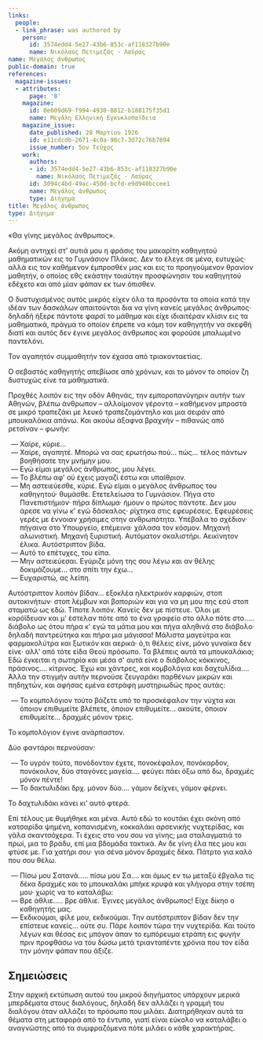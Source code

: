 ```yaml
---
links:
  people:
  - link_phrase: was authored by
    person:
      id: 3574edd4-5e27-43b6-853c-af118327b90e
      name: Νικόλαος Πετιμεζάς - Λαύρας
name: Μεγάλος άνθρωπος
public-domain: true
references:
  magazine-issues:
  - attributes:
      page: '8'
    magazine:
      id: 0e609d69-f994-4930-8812-b188175f35d1
      name: Μεγάλη Ελληνική Εγκυκλοπαίδεια
    magazine_issue:
      date_published: 28 Μαρτίου 1926
      id: e11cdcdb-2671-4c0a-98c7-3d72c76b7894
      issue_number: 5ον Τεύχος
    work:
      authors:
      - id: 3574edd4-5e27-43b6-853c-af118327b90e
        name: Νικόλαος Πετιμεζάς - Λαύρας
      id: 3094c4bd-49ac-450d-bcfd-e9d940bccee1
      name: Μεγάλος άνθρωπος
      type: Διήγημα
title: Μεγάλος άνθρωπος
type: Διήγημα
---
```


<main class="content" itemprop="text">
<p>«Θα γίνης μεγάλος άνθρωπος».</p>

<p>Ακόμη αντηχεί στ' αυτιά μου η φράσις του μακαρίτη καθηγητού μαθηματικών εις το Γυμνάσιον Πλάκας. Δεν το έλεγε σε μένα,
ευτυχώς· αλλά εις τον καθήμενον έμπροσθέν μας και εις το προηγούμενον θρανίον μαθητήν, ο οποίος εθς εκάστην τοιαύτην
προσφώνησιν του καθηγητού εδέχετο και από μίαν φάπαν εκ των όπισθεν.</p>

<p>Ο δυστυχισμένος αυτός μικρός είχεν όλα τα προσόντα τα οποία κατά την ιδέαν των δασκάλων απαιτούνται δια να γίνη κανείς
μεγάλος άνθρωπος· δηλαδή ήξερε πάντοτε φαρσί το μάθημα και είχε ιδιαιτέραν κλίσιν εις τα μαθηματικά, πράγμα το οποίον
έπρεπε να κάμη τον καθηγητήν να σκεφθή διατί και αυτός δεν έγινε μεγάλος άνθρωπος και φορούσε μπαλωμένο παντελόνι.</p>

<p>Τον αγαπητόν συμμαθητήν τον έχασα από τριακονταετίας.</p>

<p>Ο σεβαστός καθηγητής απεβίωσε από χρόνων, και το μόνον το οποίον ζη δυστυχώς είνε τα μαθηματικά.</p>

<p>Προχθές λοιπόν εις την οδόν Αθηνάς, την εμποροπανύγηριν αυτήν των Αθηνών, βλέπω άνθρωπον &ndash; αλλοίμονον γέροντα
&ndash; καθήμενον μπροστά σε μικρό τραπεζάκι με λευκό τραπεζομάντηλο και μια σειράν από μπουκαλάκια απάνω. Και ακούω
άξαφνα βραχνήν &ndash; πιθανώς από ρετσίναν &ndash; φωνήν:</p>

<ol style="list-style-type: '&mdash; '">
  <li>Χαίρε, κύριε...</li>
  <li>Χαίρε, αγαπητέ. Μπορώ να σας ερωτήσω πού... πώς... τέλος πάντων βοηθήσατε την μνήμην μου.</li>
  <li>Εγώ είμαι μεγάλος άνθρωπος, μου λέγει.</li>
  <li>Το βλέπω αφ' ού έχεις μαγαζί έστω και υπαίθριον.</li>
  <li>
    Μη αστειεύεσθε, κύριε. Εγώ είμαι ο μεγάλος άνθρωπος του καθηγητού· θυμάσθε. Ετετελείωσα το Γυμνάσιον. Πήγα στο
    Πανεπιστήμιον· πήρα δίπλωμα· ήμουν ο πρώτος πάντοτε. Δεν μου άρεσε να γίνω κ' εγώ δάσκαλος· ρίχτηκα στις εφευρέσεις.
    Εφευρέσεις γερές με έννοιαν χρήσιμες στην ανθρωπότητα. Υπέβαλα το σχέδιον· πήγαινα στο Υπουργείο, επέμεινα· χάλασα
    τον κόσμον. Μηχανή αλωνιστική. Μηχανή ξυριστική. Αυτόματον σκαλιστήρι. Αεικίνητον έλικα. Αυτόστριπτον βίδα.  
  </li>
  <li>Αυτό το επέτυχες, του είπα.</li>
  <li>Μην αστειεύεσαι. Εγύριζε μόνη της σου λέγω και αν θέλης δοκιμάζουμε... στο σπίτι την έχω...</li>
  <li>Ευχαριστώ, ας λείπη.</li>
</ol>

<p>Αυτόστριπτον λοιπόν βίδαν... εξοκλέα ηλεκτρικόν καρφιών, στοπ αυτοκινήτων· στοπ λέμβων και βαποριών και για να μη μου
πης εσύ στοπ σταματώ ως εδώ. Τίποτε λοιπόν. Κανείς δεν με πίστευε. Όλοι με κορόϊδευαν και μ' έστελαν πότε από το ένα
γραφείο στο άλλο πότε στο..... διάβολο ως ότου πήρα κ' εγώ τα μάτια μου και πήγα αληθινά στο διάβολο· δηλαδή παντρεύτηκα
και πήρα μια μάγισσα! Μάλιστα μαγεύτρα και φαρμακολύτρα και ξωτικόν και αερικά· ό,τι θέλεις είνε, μόνο γυναίκα δεν είνε·
αλλ' από τότε είδα Θεού πρόσωπο. Τα βλέπεις αυτά τα μπουκαλάκια; Εδώ έγκειται η σωτηρία και μέσα σ' αυτά είνε ο διάβολος
κόκκινος, πράσινος.... κίτρινος. Έχω και χάντρες, και κομβολόγια και δαχτυλίδια.... Άλλά την στιγμήν αυτήν περνούσε
ζευγαράκι παρθένων μικρών και πηδηχτών, και αφήσας εμένα εστράφη μυστηριωδώς προς αυτάς:</p>

<ol style="list-style-type: '&mdash; '">
  <li>
    Το κομπολόγιον τούτο βάζετε υπό το προσκέφαλον την νύχτα και όποιον επιθυμείτε βλέπετε, όποιον επιθυμείτε... ακούτε,
    όποιον επιθυμείτε... δραχμές μόνον τρεις.
  </li>
</ol>

<p>Το κομπολόγιον έγινε ανάρπαστον.</p>

<p>Δύο φαντάροι περνούσαν:</p>

<ol style="list-style-type: '&mdash; '">
  <li>
    Το υγρόν τούτο, πονόδοντον έχετε, πονοκέφαλον, πονόκαρδον, πονόκοιλον, δύο σταγόνες μαγεία.... φεύγει πάει όξω από
    δω, δραχμές μόνον πέντε!
  </li>
  <li>Το δακτυλιδάκι δρχ. μόνον δύο.... γάμον δείχνει, γάμον φέρνει.</li>
</ol>

<p>Το δαχτυλιδάκι κάνει κι' αυτό φτερά.</p>

<p>Επί τέλους με θυμήθηκε και μένα. Αυτό εδώ το κουτάκι έχει σκόνη από κατσαρίδα ψημένη, κοπανισμένη, κοκκαλάκι αρσενικής
νυχτερίδας, και γάλα σκαντσόχερα. Τι έχεις στο νου σου να γίνης; μια σταλαγματιά το πρωί, μια το βράδυ, επί μια βδομάδα
τακτικά. Αν δε γίνη έλα πες μου και φτύσε με. Για χατήρι σου· για σένα μόνον δραχμές δέκα. Πάτρτο για καλό που σου θέλω.</p>

<ol style="list-style-type: '&mdash; '">
  <li>
    Πίσω μου Σατανά..... πίσω μου Σα.... και όμως εν τω μεταξύ έβγαλα τις δέκα δραχμές και το μπουκαλάκι μπήκε κρυφά και
    γλήγορα στην τσέπη μου· χωρίς να το καταλάβω:
  </li>
  <li>Βρε άθλιε..... βρε άθλιε. Έγινες μεγάλος άνθρωπος! Είχε δίκηο ο καθηγητής μας.</li>
  <li>
    Εκδικούμαι, φίλε μου, εκδικούμαι. Την αυτόστριπτον βίδαν δεν την επίστευε κανείς... ούτε συ. Πάρε λοιπόν τώρα την
    νυχτερίδα. Και τούτο λέγων και θέσας εις μπόγον άπαν το εμπόρευμα ετράπη εις φυγήν πριν προφθάσω να του δώσω μετά
    τριανταπέντε χρόνια που τον είδα την μόνην φάπαν που άξιζε.
  </li>
</ol>
</main>
<section class="notes">
<h2>Σημειώσεις</h2>

<p>Στην αρχική εκτύπωση αυτού του μικρού διηγήματος υπάρχουν μερικά μπερδέματα στους διαλόγους, δηλαδή δεν αλλάζει η γραμμή του διαλόγου όταν αλλάζει το πρόσωπο που μιλάει. Διατηρήθηκαν αυτά τα θέματα στη μεταφορά από το έντυπο, γιατί είναι
εύκολο να καταλάβει ο αναγνώστης από τα συμφραζόμενα πότε μιλάει ο κάθε χαρακτήρας.</p>
</section>

